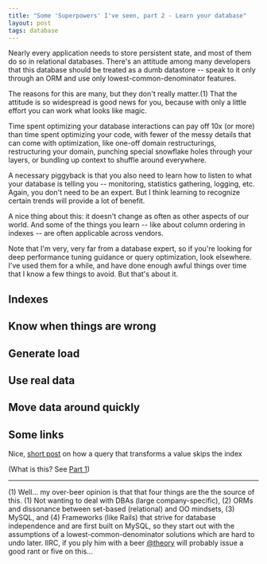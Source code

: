 ```yaml
---
title: "Some 'Superpowers' I've seen, part 2 - Learn your database"
layout: post
tags: database
---
```


Nearly every application needs to store persistent state, and most of them do
so in relational databases. There's an attitude among many developers that this
database should be treated as a dumb datastore -- speak to it only through an
ORM and use only lowest-common-denominator features.

The reasons for this are many, but they don't really matter.(1) That the
attitude is so widespread is good news for you, because with only a little
effort you can work what looks like magic.

Time spent optimizing your database interactions can pay off 10x (or more)
than time spent optimizing your code, with fewer of the messy details that can
come with optimization, like one-off domain restructurings, restructuring your
domain, punching special snowflake holes through your layers, or bundling up
context to shuffle around everywhere.

A necessary piggyback is that you also need to learn how to listen to what your
database is telling you -- monitoring, statistics gathering, logging, etc.
Again, you don't need to be an expert. But I think learning to recognize
certain trends will provide a lot of benefit.

A nice thing about this: it doesn't change as often as other aspects of our
world. And some of the things you learn -- like about column ordering in
indexes -- are often applicable across vendors.

Note that I'm very, very far from a database expert, so if you're looking for
deep performance tuning guidance or query optimization, look elsewhere. I've
used them for a while, and have done enough awful things over time that I know a
few things to avoid. But that's about it.

## Indexes

## Know when things are wrong

## Generate load

## Use real data

## Move data around quickly

## Some links

Nice, [short post](http://www.cybertec.at/killing-proper-indexing-a-neat-idea/)
on how a query that transforms a value skips the index

(What is this? See [Part 1](/2014/09/19/documentation-superpower.html))

---
(1) Well... my over-beer opinion is that that four things are the the source
of this. (1) Not wanting to deal with DBAs (large company-specific), (2) ORMs 
and dissonance between set-based (relational) and OO mindsets, (3) MySQL, and 
(4) Frameworks (like Rails) that strive for database independence and are first 
built on MySQL, so they start out with the assumptions of a lowest-common-denominator
solutions which are hard to undo later. IIRC, if you ply him with a beer
[@theory](http://twitter.com/theory) will probably issue a good rant or five on this...


